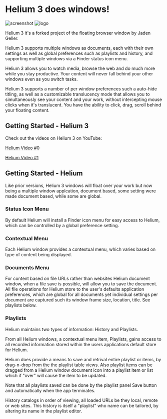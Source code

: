 # Helium 3 does windows!

![screenshot](https://github.com/slashlos/markdown-here/raw/master/src/screeshot.png)
![logo](/Helium/helium_logo.png)

Helium 3 it's a forked project of the floating browser window by Jaden Geller.

Helium 3 supports multiple windows as documents, each with their own
settings as well as global preferences such as playlists and history, and
supporting multiple windows via a Finder status icon menu.

Helium 3 allows you to watch media, browse the web and do much more while
you stay productive. Your content will never fall behind your other
windows even as you switch tasks.

Helium 3 supports a number of per window preferences such a auto-hide titling,
as well as a customizable translucency mode that allows you to simultaneously
see your content and your work, without intercepting mouse clicks when it's
translucent.  You have the ability to click, drag, scroll
behind your floating content. 

## Getting Started - Helium 3

Check out the videos on Helium 3 on YouTube:

[Helium Video #0](https://www.youtube.com/watch?v=z-T0MPI6PfU)

[Helium Video #1](https://www.youtube.com/watch?v=nZnF2XK_P9o)

## Getting Started - Helium

Like prior versions, Helium 3 windows will float over your work but now being
a multiple window applcation, document based, some setting were made document
based, while some are global.

### Status Icon Menu

By default Helium will install a Finder icon menu for easy access to Helium,
which can be controlled by a global preference setting.

### Contextual Menu

Each Helium window provides a contextual menu, which varies based on type of
content being displayed.

### Documents Menu

For content based on file URLs rather than websites Helium document window,
when a file save is possible, will allow you to save the document. All file
operations for Helium store to the user's defaults application preferences,
which are global for all documents yet individual settings per document are
captured such its window frame size, location, title. See playlists below.

### Playlists

Helium maintains two types of information: History and Playlists.

From all Helium windows, a contextual menu item, Playlists, gains access to
all recorded information stored within the users applications default store
for Helium.

Helium does provide a means to save and retrival entire playlist or items,
by drag-n-drop from the the playlist table views. Also playlist items can
be dragged from a Helium window document icon into a playlist item or list
which if "over" will cause the item to be updated.

Note that all playlists saved can be done by the playlist panel Save button
and automatically when the app terminates.

History catalogs in order of viewing, all loaded URLs be they local, remote
or web sites. This history is itself a "playlist" who name can be tailored,
by altering its name in the playlist editor.


